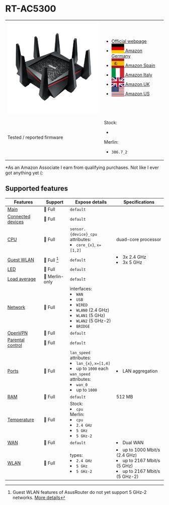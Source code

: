 # RT-AC5300

<table>
<tr><td><img src="/devices/RT-AC5300.png" width="300"></td><td>

- [Official webpage](https://www.asus.com/us/networking-iot-servers/wifi-routers/asus-wifi-routers/rt-ac5300/)
- [<img src="/flags/de.svg" height="30" style="vertical-align:bottom;" alt="Germany"> Amazon Germany](https://amzn.to/3WXGu8T)
- [<img src="/flags/es.svg" height="30" style="vertical-align:bottom;" alt="Spain"> Amazon Spain](https://amzn.to/3EqGVkT)
- [<img src="/flags/it.svg" height="30" style="vertical-align:bottom;" alt="Italy"> Amazon Italy](https://amzn.to/3E62Xbz)
- [<img src="/flags/gb.svg" height="30" style="vertical-align:bottom;" alt="UK"> Amazon UK](https://amzn.to/3UNCSEK)
- [<img src="/flags/us.svg" height="30" style="vertical-align:bottom;" alt="USA"> Amazon US](https://amzn.to/3WXGENx)
</td></tr>
<tr><td>Tested / reported firmware</td><td>

Stock:
- ` `

Merlin:
- `386.7_2`
</td></tr>
</table>

*As an Amazon Associate I earn from qualifying purchases. Not like I ever got anything yet (:

## Supported features

|Features|Support|Expose details|Specifications|
|--------|-------|--------------|--------------|
|[Main](/features/0_main.md)|:green_heart: Full|`default`|
|[Connected devices](/features/connected-devices.md)|:green_heart: Full|`default`|
|[CPU](/features/cpu.md)|:green_heart: Full|`sensor.{device}_cpu` attributes:<li>`core_{x}`, `x=[1,2]`</li>|duad-core processor|
|[Guest WLAN](/features/guest-wlan.md)|:green_heart: Full [^gwlan]|`default`|<li>3x 2.4 GHz</li><li>3x 5 GHz</li>|
|[LED](/features/led.md)|:green_heart: Full|`default`|
|[Load average](/features/load-average.md)|:yellow_heart: Merlin-only|`default`|
|[Network](/features/network.md)|:green_heart: Full|interfaces:<li>`WAN`</li><li>`USB`</li><li>`WIRED`</li><li>`WLAN0` (2.4 GHz)</li><li>`WLAN1` (5 GHz)</li><li>`WLAN2` (5 GHz-2)</li><li>`BRIDGE`</li>|
|[OpenVPN](/features/openvpn.md)|:green_heart: Full|`default`|
|[Parental control](/features/parental-control.md)|:green_heart: Full|`default`|
|[Ports](/features/ports.md)|:green_heart: Full|`lan_speed` attributes:<li>`lan_{x}`, `x=[1,4]`</li><li>up to `1000` each</li>`wan_speed` attributes:<li>`wan_0`</li><li>up to `1000`</li>|<li>LAN aggregation</li>|
|[RAM](/features/ram.md)|:green_heart: Full|`default`|512 MB|
|[Temperature](/features/temperature.md)|:green_heart: Full|Stock:<li>`cpu`</li>Merlin:<li>`cpu`</li><li>`2.4 GHz`</li><li>`5 GHz`</li><li>`5 GHz-2`</li>||
|[WAN](/features/wan.md)|:green_heart: Full|`default`|<li>Dual WAN</li>|
|[WLAN](/features/wlan.md)|:green_heart: Full|types:<li>`2.4 GHz`</li><li>`5 GHz`</li><li>`5 GHz-2`</li>|<li>up to 1000 Mbit/s (2.4 GHz)</li><li>up to 2167 Mbit/s (5 GHz)</li><li>up to 2167 Mbit/s (5 GHz-2)</li>|

[^gwlan]: Guest WLAN features of AsusRouter do not yet support 5 GHz-2 networks. [More details](/guide/faq/#support-for-5-ghz-2-and-6-ghz-guest-wlans)
